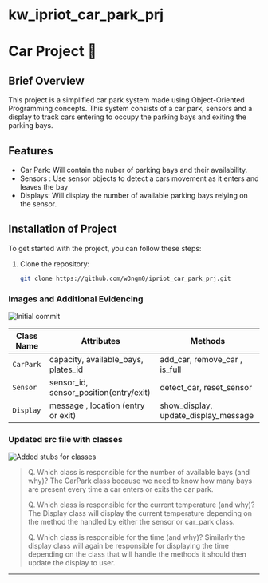 # kw_ipriot_car_park_prj

# Car Project 🚗

## Brief Overview
This project is a simplified car park system made using Object-Oriented Programming concepts. 
This system consists of a car park, sensors and a display to track cars entering to occupy 
the parking bays and exiting the parking bays.


## Features
- Car Park: Will contain the nuber of parking bays and their availability.
- Sensors : Use sensor objects to detect a cars movement as it enters and leaves the bay 
- Displays: Will display the number of available parking bays relying on the sensor.


## Installation of Project 
To get started with the project, you can follow these steps:

1. Clone the repository:
   ```bash
   git clone https://github.com/w3ngm0/ipriot_car_park_prj.git


### Images and Additional Evidencing
![Initial commit](images/gh_image.png)


| Class Name   | Attributes                             | Methods                              |
|--------------|----------------------------------------|--------------------------------------|
| `CarPark`    | capacity, available_bays, plates_id    | add_car, remove_car , is_full        |
| `Sensor`     | sensor_id, sensor_position(entry/exit) | detect_car, reset_sensor             |
| `Display`    | message , location (entry or exit)     | show_display, update_display_message |

### Updated src file with classes
![Added stubs for classes](images/stubs-for-classes.png)

>Q. Which class is responsible for the number of available bays (and why)?
> The CarPark class because we need to know how many bays are present every time a car 
> enters or exits the car park.
> 
>Q. Which class is responsible for the current temperature (and why)?
> The Display class will display the current temperature 
> depending  on the  method the handled by either the sensor or car_park class.
> 
>Q. Which class is responsible for the time (and why)?
> Similarly the display class will again be responsible for displaying the time 
> depending on the class that will handle the methods it should then update the display to user.
--------
